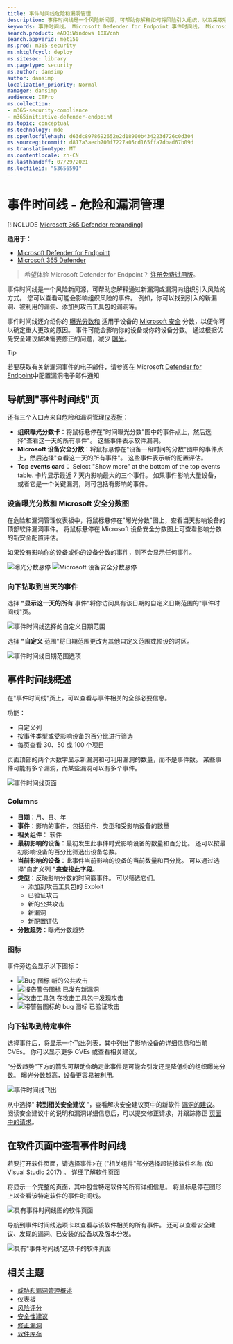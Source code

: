 ```yaml
---
title: 事件时间线危险和漏洞管理
description: 事件时间线是一个风险新闻源，可帮助你解释如何将风险引入组织，以及采取哪些缓解措施来降低风险。
keywords: 事件时间线， Microsoft Defender for Endpoint 事件时间线， Microsoft Defender for Endpoint tvm 事件时间线， 危险和漏洞管理， Microsoft Defender for Endpoint
search.product: eADQiWindows 10XVcnh
search.appverid: met150
ms.prod: m365-security
ms.mktglfcycl: deploy
ms.sitesec: library
ms.pagetype: security
ms.author: dansimp
author: dansimp
localization_priority: Normal
manager: dansimp
audience: ITPro
ms.collection:
- m365-security-compliance
- m365initiative-defender-endpoint
ms.topic: conceptual
ms.technology: mde
ms.openlocfilehash: d63dc8978692652e2d18900b434223d726c0d304
ms.sourcegitcommit: d817a3aecb700f7227a05cd165ffa7dbad67b09d
ms.translationtype: MT
ms.contentlocale: zh-CN
ms.lasthandoff: 07/29/2021
ms.locfileid: "53656591"
---
```

# <a name="event-timeline---threat-and-vulnerability-management"></a>事件时间线 - 危险和漏洞管理

[!INCLUDE [Microsoft 365 Defender rebranding](../../includes/microsoft-defender.md)]


**适用于：**
- [Microsoft Defender for Endpoint](https://go.microsoft.com/fwlink/?linkid=2154037)
- [Microsoft 365 Defender](https://go.microsoft.com/fwlink/?linkid=2118804)

> 希望体验 Microsoft Defender for Endpoint？ [注册免费试用版](https://signup.microsoft.com/create-account/signup?products=7f379fee-c4f9-4278-b0a1-e4c8c2fcdf7e&ru=https://aka.ms/MDEp2OpenTrial?ocid=docs-wdatp-portaloverview-abovefoldlink)。

事件时间线是一个风险新闻源，可帮助您解释通过新漏洞或漏洞向组织引入风险的方式。 您可以查看可能会影响组织风险的事件。 例如，你可以找到引入的新漏洞、被利用的漏洞、添加到攻击工具包的漏洞等。

事件时间线还介绍你的 [曝光分数和](tvm-exposure-score.md) 适用于设备的 [Microsoft 安全](tvm-microsoft-secure-score-devices.md) 分数，以便你可以确定重大更改的原因。 事件可能会影响你的设备或你的设备分数。 通过根据优先安全建议解决需要修正的问题，减少 [曝光](tvm-security-recommendation.md)。

>[!TIP]
>若要获取有关新漏洞事件的电子邮件，请参阅在 Microsoft [Defender for Endpoint](configure-vulnerability-email-notifications.md)中配置漏洞电子邮件通知

## <a name="navigate-to-the-event-timeline-page"></a>导航到"事件时间线"页

还有三个入口点来自危险和漏洞管理[仪表板](tvm-dashboard-insights.md)：

- **组织曝光分数卡**：将鼠标悬停在"时间曝光分数"图中的事件点上，然后选择"查看这一天的所有事件"。 这些事件表示软件漏洞。
- **Microsoft 设备安全分数**：将鼠标悬停在"设备一段时间的分数"图中的事件点上，然后选择"查看这一天的所有事件"。 这些事件表示新的配置评估。
- **Top events card**： Select "Show more" at the bottom of the top events table. 卡片显示最近 7 天内影响最大的三个事件。 如果事件影响大量设备，或者它是一个关键漏洞，则可包括有影响的事件。

### <a name="exposure-score-and-microsoft-secure-score-for-devices-graphs"></a>设备曝光分数和 Microsoft 安全分数图

在危险和漏洞管理仪表板中，将鼠标悬停在"曝光分数"图上，查看当天影响设备的顶部软件漏洞事件。 将鼠标悬停在 Microsoft 设备安全分数图上可查看影响分数的新安全配置评估。

如果没有影响你的设备或你的设备分数的事件，则不会显示任何事件。

![曝光分数悬停 ](images/tvm-event-timeline-exposure-score350.png) 
 ![ Microsoft 设备安全分数悬停](images/tvm-event-timeline-device-hover360.png)

### <a name="drill-down-to-events-from-that-day"></a>向下钻取到当天的事件

选择 **"显示这一天的所有** 事件"将你访问具有该日期的自定义日期范围的"事件时间线"页。

![事件时间线选择的自定义日期范围](images/tvm-event-timeline-drilldown.png)

选择 **"自定义** 范围"将日期范围更改为其他自定义范围或预设的时区。

![事件时间线日期范围选项](images/tvm-event-timeline-dates.png)

## <a name="event-timeline-overview"></a>事件时间线概述

在"事件时间线"页上，可以查看与事件相关的全部必要信息。 

功能：

- 自定义列
- 按事件类型或受影响设备的百分比进行筛选
- 每页查看 30、50 或 100 个项目

页面顶部的两个大数字显示新漏洞和可利用漏洞的数量，而不是事件数。 某些事件可能有多个漏洞，而某些漏洞可以有多个事件。

![事件时间线页面](images/tvm-event-timeline-overview-mixed-type.png)

### <a name="columns"></a>Columns

- **日期**：月、日、年
- **事件**：影响的事件，包括组件、类型和受影响设备的数量
- **相关组件**： 软件
- **最初影响的设备**：最初发生此事件时受影响设备的数量和百分比。 还可以按最初影响设备的百分比筛选出设备总数。
- **当前影响的设备**：此事件当前影响的设备的当前数量和百分比。 可以通过选择"自定义列 **"来查找此字段**。
- **类型**：反映影响分数的时间戳事件。 可以筛选它们。
    - 添加到攻击工具包的 Exploit
    - 已验证攻击
    - 新的公共攻击
    - 新漏洞
    - 新配置评估
- **分数趋势**：曝光分数趋势

### <a name="icons"></a>图标

事件旁边会显示以下图标：

- ![Bug 图标](images/tvm-black-bug-icon.png) 新的公共攻击
- ![报告警告图标](images/report-warning-icon.png) 已发布新漏洞
- ![攻击工具包](images/bug-lightning-icon2.png) 在攻击工具包中发现攻击
- ![带警告图标的 bug 图标](images/bug-caution-icon2.png) 已验证攻击

### <a name="drill-down-to-a-specific-event"></a>向下钻取到特定事件

选择事件后，将显示一个飞出列表，其中列出了影响设备的详细信息和当前 CVEs。 你可以显示更多 CVEs 或查看相关建议。

"分数趋势"下方的箭头可帮助你确定此事件是可能会引发还是降低你的组织曝光分数。 曝光分数越高，设备更容易被利用。

![事件时间线飞出](images/tvm-event-timeline-flyout500.png)

从中选择" **转到相关安全建议** "，查看解决安全建议页中的新软件 [漏洞的建议](tvm-security-recommendation.md)。 阅读安全建议中的说明和漏洞详细信息后，可以提交修正请求，并跟踪修正 [页面中的请求](tvm-remediation.md)。  

## <a name="view-event-timelines-in-software-pages"></a>在软件页面中查看事件时间线

若要打开软件页面，请选择事件>在 ("相关组件"部分选择超链接软件名称 (如 Visual Studio 2017) 。 [详细了解软件页面](tvm-software-inventory.md#software-pages)

将显示一个完整的页面，其中包含特定软件的所有详细信息。 将鼠标悬停在图形上以查看该特定软件的事件时间线。

![具有事件时间线图的软件页面](images/tvm-event-timeline-software2.png)

导航到事件时间线选项卡以查看与该软件相关的所有事件。 还可以查看安全建议、发现的漏洞、已安装的设备以及版本分发。

![具有"事件时间线"选项卡的软件页面](images/tvm-event-timeline-software-pages.png)

## <a name="related-topics"></a>相关主题

- [威胁和漏洞管理概述](next-gen-threat-and-vuln-mgt.md)
- [仪表板](tvm-dashboard-insights.md)
- [风险评分](tvm-exposure-score.md)
- [安全性建议](tvm-security-recommendation.md)
- [修正漏洞](tvm-remediation.md)
- [软件库存](tvm-software-inventory.md)

